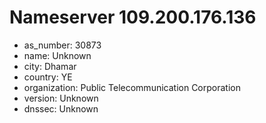 # Nameserver 109.200.176.136

* as_number: 30873
* name: Unknown
* city: Dhamar
* country: YE
* organization: Public Telecommunication Corporation
* version: Unknown
* dnssec: Unknown
